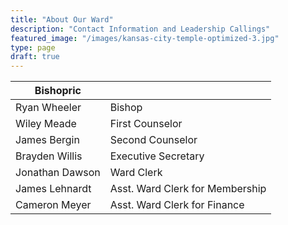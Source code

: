 ```yaml
---
title: "About Our Ward"
description: "Contact Information and Leadership Callings"
featured_image: "/images/kansas-city-temple-optimized-3.jpg"
type: page
draft: true
---
```


| Bishopric       	|                                 	|
|-----------------	|---------------------------------	|
| Ryan Wheeler    	| Bishop                          	|
| Wiley Meade     	| First Counselor                 	|
| James Bergin    	| Second Counselor                	|
| Brayden Willis  	| Executive Secretary             	|
| Jonathan Dawson 	| Ward Clerk                      	|
| James Lehnardt  	| Asst. Ward Clerk for Membership 	|
| Cameron Meyer   	| Asst. Ward Clerk for Finance    	|
